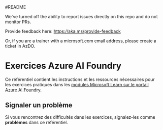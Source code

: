 #README

We've turned off the ability to report issues directly on this repo and do not monitor PRs.

Provide feedback here: https://aka.ms/provide-feedback

Or, if you are a trainer with a microsoft.com email address, please create a ticket in AzDO.

# Exercices Azure AI Foundry

Ce référentiel contient les instructions et les ressources nécessaires pour les exercices pratiques dans les [modules Microsoft Learn sur le portail Azure AI Foundry](https://learn.microsoft.com/en-us/training/paths/create-custom-copilots-ai-studio/).

## Signaler un problème

Si vous rencontrez des difficultés dans les exercices, signalez-les comme **problèmes** dans ce référentiel.
